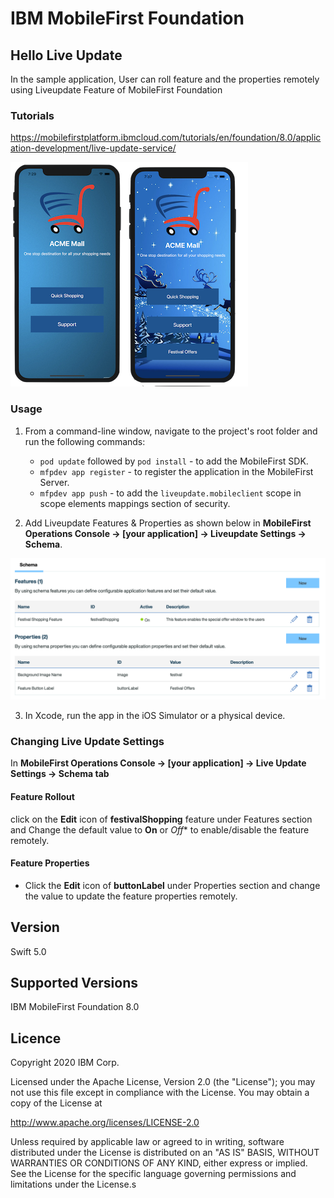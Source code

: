 IBM MobileFirst Foundation
===
## Hello Live Update

In the sample application, User can roll feature and the properties remotely using Liveupdate Feature of MobileFirst Foundation

### Tutorials
https://mobilefirstplatform.ibmcloud.com/tutorials/en/foundation/8.0/application-development/live-update-service/

![Liveupdate Screenshot](mobilefirst/screenshot.png)

### Usage

1. From a command-line window, navigate to the project's root folder and run the following commands:
    - `pod update` followed by `pod install` - to add the MobileFirst SDK.
    - `mfpdev app register` - to register the application in the MobileFirst Server.
    - `mfpdev app push` - to add the `liveupdate.mobileclient` scope in scope elements mappings section of security.

2. Add Liveupdate Features & Properties as shown below in **MobileFirst Operations Console → [your application] → Liveupdate Settings → Schema**.

![Liveupdate Screenshot](mobilefirst/liveupdate-schema.png)

3. In Xcode, run the app in the iOS Simulator or a physical device.

### Changing Live Update Settings

In **MobileFirst Operations Console → [your application] → Live Update Settings → Schema tab**

#### Feature Rollout
click on the **Edit** icon of  **festivalShopping**  feature under Features section and Change the default value to **On** or *Off** to enable/disable the feature remotely.
 
#### Feature Properties
* Click the **Edit** icon of **buttonLabel** under Properties section and change the value to update the feature properties remotely.

## Version
Swift 5.0

## Supported Versions
IBM MobileFirst Foundation 8.0

## Licence
Copyright 2020 IBM Corp.

Licensed under the Apache License, Version 2.0 (the "License");
you may not use this file except in compliance with the License.
You may obtain a copy of the License at

http://www.apache.org/licenses/LICENSE-2.0

Unless required by applicable law or agreed to in writing, software
distributed under the License is distributed on an "AS IS" BASIS,
WITHOUT WARRANTIES OR CONDITIONS OF ANY KIND, either express or implied.
See the License for the specific language governing permissions and
limitations under the License.s